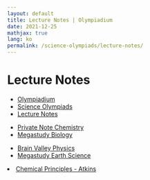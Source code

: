 ```yaml
---
layout: default
title: Lecture Notes | Olympiadium
date: 2021-12-25
mathjax: true
lang: ko
permalink: /science-olympiads/lecture-notes/
---
```

<h1>Lecture Notes</h1>
<ul class="breadcrumb">
	<li><a href="{{ site.homeurl }}">Olympiadium</a></li> 
	<li><a href="{{ site.homeurl }}science-olympiads/">Science Olympiads</a></li> 
	<li><a href="{{ site.homeurl }}science-olympiads/lecture-notes/">Lecture Notes</a></li>
</ul>

<ul class="actions fit big">
<li><a href="{{ site.baseurl }}{{ page.permalink}}private-note-chemistry" class="button fit big center"> Private Note Chemistry </a></li>
<li><a href="{{ site.baseurl }}{{ page.permalink}}megastudy-biology" class="button fit big center"> Megastudy Biology </a></li>
</ul>
<ul class="actions fit big">
<li><a href="{{ site.baseurl }}{{ page.permalink}}brain-valley-physics" class="button fit big center"> Brain Valley Physics </a></li>
<li><a href="{{ site.baseurl }}{{ page.permalink}}megastudy-earth-science" class="button fit big center"> Megastudy Earth Science </a></li>
</ul>
<li><a href="{{ site.baseurl }}{{ page.permalink}}chemical-principles" class="button fit big center"> Chemical Principles - Atkins </a></li>
</ul>
